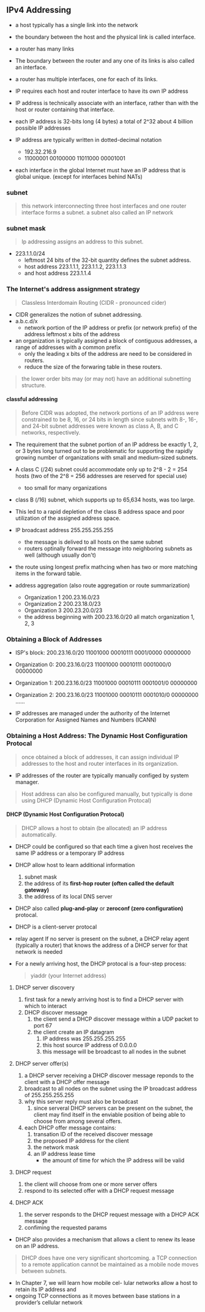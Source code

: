 ## IPv4 Addressing

- a host typically has a single link into the network
- the boundary between the host and the physical link is called interface.
- a router has many links
- The boundary between the router and any one of its links is also called an interface.
- a router has multiple interfaces, one for each of its links.
- IP requires each host and router interface to have its own IP address
- IP address is technically associate with an interface, rather than with the host or router containing that interface.

- each IP address is 32-bits long (4 bytes) a total of 2^32 about 4 billion possible IP addresses

- IP address are typically written in dotted-decimal notation
  - 192.32.216.9
  - 11000001 00100000 11011000 00001001

- each interface in the global Internet must have an IP address that is global unique. (except for interfaces behind NATs)

### subnet
> this network interconnecting three host interfaces and one router interface forms a subnet.
> a subnet also called an IP network

### subnet mask
> Ip addressing assigns an address to this subnet.
- 223.1.1.0/24
  - leftmost 24 bits of the 32-bit quantity defines the subnet address.
  - host address 223.1.1.1, 223.1.1.2, 223.1.1.3
  - and host address 223.1.1.4

### The Internet's address assignment strategy
> Classless Interdomain Routing (CIDR - pronounced cider)
- CIDR generalizes the notion of subnet addressing.
- a.b.c.d/x
  - network portion of the IP address or prefix (or network prefix) of the address
    leftmost x bits of the address
- an organization is typically assigned a block of contiguous addresses, a range of addresses with a common prefix
  - only the leading x bits of the address are need to be considered in routers.
  - reduce the size of the forwaring table in these routers.
  
> the lower order bits may (or may not) have an additional subnetting structure.

#### classful addressing
> Before CIDR was adopted, the network portions of an IP address were constrained to be 8, 16, or 24 bits in length
> since subnets with 8-, 16-, and 24-bit subnet addresses were known as class A, B, and C networks, respectively. 
- The requirement that the subnet portion of an IP address be exactly 1, 2, or 3 bytes long turned out to be problematic for supporting the rapidly growing number of organizations with small and medium-sized subnets. 

- A class C (/24) subnet could accommodate only up to 2^8 - 2 = 254 hosts (two of the 2^8 = 256 addresses are reserved for special use)
  - too small for many organizations

- class B (/16) subnet, which supports up to 65,634 hosts, was too large.
- This led to a rapid depletion of the class B address space and poor utilization of the assigned address space.

- IP broadcast address 255.255.255.255
  - the message is delived to all hosts on the same subnet
  - routers optinally forward the message into neighboring subnets as well (although usually don't)
  
- the route using longest prefix mathcing when has two or more matching items in the forward table.

- address aggregation (also route aggregation or route summarization)
  - Organization 1 200.23.16.0/23
  - Organization 2 200.23.18.0/23
  - Organization 3 200.23.20.0/23
  - the address beginning with 200.23.16.0/20 all match organization 1, 2, 3

### Obtaining a Block of Addresses
- ISP's block: 200.23.16.0/20 11001000 00010111 0001/0000 00000000
- Organization 0: 200.23.16.0/23 11001000 00010111 0001000/0 00000000
- Organization 1: 200.23.16.0/23 11001000 00010111 0001001/0 00000000
- Organization 2: 200.23.16.0/23 11001000 00010111 0001010/0 00000000
......

- IP addresses are managed under the authority of the Internet Corporation for Assigned Names and Numbers (ICANN)

### Obtaining a Host Address: The Dynamic Host Configuration Protocal

> once obtained a block of addresses, it can assign individual IP addresses to the host and router interfaces in its organization.

- IP addresses of the router are typically manually configed by system manager.

> Host address can also be configured manually, but typically is done using DHCP (Dynamic Host Configuration Protocal)

#### DHCP (Dynamic Host Configuration Protocal)
> DHCP allows a host to obtain (be allocated) an IP address automatically.

- DHCP could be configured so that each time a given host receives the same IP address or a temporary IP address

- DHCP allow host to learn additional information
  1. subnet mask
  2. the address of its **first-hop router (often called the default gateway)**
  3. the address of its local DNS server
  
- DHCP also called **plug-and-play** or **zeroconf (zero configuration)** protocal.

- DHCP is a client-server protocal
  
- relay agent
  If no server is present on the subnet, a DHCP relay agent (typically a router) that knows the address of a DHCP server for that network is needed

- For a newly arriving host, the DHCP protocal is a four-step process:
  > yiaddr (your Internet address)

1. DHCP server discovery
   1. first task for a newly arriving host is to find a DHCP server with which to interact
   2. DHCP discover message 
      1. the client send a DHCP discover message within a UDP packet to port 67
      2. the client create an IP datagram
         1. IP address was 255.255.255.255
         2. this host source IP address of 0.0.0.0
         3. this message will be broadcast to all nodes in the subnet

2. DHCP server offer(s)
   1. a DHCP server receiving a DHCP discover message reponds to the client with a DHCP offer message
   2. broadcast to all nodes on the subnet using the IP broadcast address of 255.255.255.255
   3. why this server reply must also be broadcast
      1. since serveral DHCP servers can be present on the subnet, the client may find itself in the enviable position of being able to choose from among several offers.
   4. each DHCP offer message contains: 
      1. transation ID of the received discover message
      2. the proposed IP address for the client
      3. the network mask
      4. an IP address lease time
         - the amount of time for which the IP address will be valid
      
3. DHCP request
   1. the client will choose from one or more server offers
   2. respond to its selected offer with a DHCP request message

4. DHCP ACK
   1. the server responds to the DHCP request message with a DHCP ACK message
   2. confiming the requested params
  
- DHCP also provides a mechanism that allows a client to renew its lease on an IP address.

> DHCP does have one very significant shortcoming.
  > a TCP connection to a remote application cannot be maintained as a mobile node moves between subnets.
  - In Chapter 7, we will learn how mobile cel- lular networks allow a host to retain its IP address and
  - ongoing TCP connections as it moves between base stations in a provider’s cellular network
